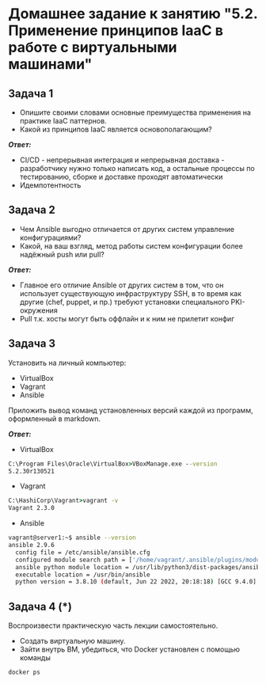 # Домашнее задание к занятию "5.2. Применение принципов IaaC в работе с виртуальными машинами"

## Задача 1
+ Опишите своими словами основные преимущества применения на практике IaaC паттернов.
+ Какой из принципов IaaC является основополагающим?

***Ответ:***
+ CI/CD - непрерывная интеграция и непрерывная доставка - разработчику нужно только написать код, а остальные процессы по тестированию, сборке и доставке проходят автоматически
+ Идемпотентность



## Задача 2

+ Чем Ansible выгодно отличается от других систем управление конфигурациями?
+ Какой, на ваш взгляд, метод работы систем конфигурации более надёжный push или pull?

***Ответ:***

+ Главное его отличие Ansible от других систем в том, что он использует существующую инфраструктуру SSH, в то время как другие (chef, puppet, и пр.) требуют установки специального PKI-окружения
+ Pull т.к. хосты могут быть оффлайн и к ним не прилетит конфиг

## Задача 3

Установить на личный компьютер:

+ VirtualBox
+ Vagrant
+ Ansible


Приложить вывод команд установленных версий каждой из программ, оформленный в markdown.


***Ответ:***

+ VirtualBox
```cmd
C:\Program Files\Oracle\VirtualBox>VBoxManage.exe --version
5.2.30r130521
```

+ Vagrant
```cmd
C:\HashiCorp\Vagrant>vagrant -v
Vagrant 2.3.0
```
+ Ansible
```bash
vagrant@server1:~$ ansible --version
ansible 2.9.6
  config file = /etc/ansible/ansible.cfg
  configured module search path = ['/home/vagrant/.ansible/plugins/modules', '/usr/share/ansible/plugins/modules']
  ansible python module location = /usr/lib/python3/dist-packages/ansible
  executable location = /usr/bin/ansible
  python version = 3.8.10 (default, Jun 22 2022, 20:18:18) [GCC 9.4.0]
```

## Задача 4 (*)

Воспроизвести практическую часть лекции самостоятельно.

+ Создать виртуальную машину.
+ Зайти внутрь ВМ, убедиться, что Docker установлен с помощью команды


`docker ps`






